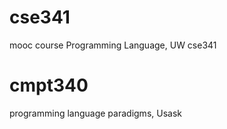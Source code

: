 # cse341
mooc course Programming Language, UW cse341
# cmpt340
programming language paradigms, Usask

